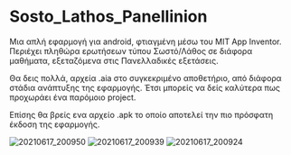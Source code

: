 # Sosto_Lathos_Panellinion
Μια απλή εφαρμογή για android, φτιαγμένη μέσω του MIT App Inventor. Περιέχει πληθώρα ερωτήσεων τύπου Σωστό/Λάθος σε διάφορα μαθήματα, εξεταζόμενα στις Πανελλαδικές εξετάσεις.

Θα δεις πολλά, αρχεία .aia στο συγκεκριμένο αποθετήριο, από διάφορα στάδια ανάπτυξης της εφαρμογής. Έτσι μπορείς να δείς καλύτερα πως προχωράει ένα παρόμοιο project.

Επίσης θα βρείς ενα αρχείο .apk το οποίο αποτελεί την πιο πρόσφατη έκδοση της εφαρμογής.

![20210617_200950](https://user-images.githubusercontent.com/57873738/122443532-5d32d580-cfa8-11eb-909f-85640685633d.jpg)
![20210617_200939](https://user-images.githubusercontent.com/57873738/122443524-5c01a880-cfa8-11eb-85d4-11054f9f34c7.jpg)
![20210617_200924](https://user-images.githubusercontent.com/57873738/122443520-5a37e500-cfa8-11eb-8d97-756d1591ceb9.jpg)
